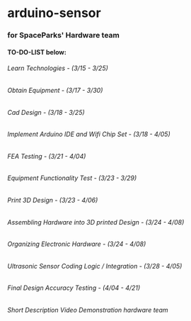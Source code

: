 # arduino-sensor
### for SpaceParks' Hardware team
#### TO-DO-LIST below:
###### Learn Technologies - (3/15 - 3/25)
###### Obtain Equipment - (3/17 - 3/30)
###### Cad Design - (3/18 - 3/25)
###### Implement Arduino IDE and Wifi Chip Set - (3/18 - 4/05)
###### FEA Testing - (3/21 - 4/04)
###### Equipment Functionality Test - (3/23 - 3/29)
###### Print 3D Design - (3/23 - 4/06)
###### Assembling Hardware into 3D printed Design - (3/24 - 4/08)
###### Organizing Electronic Hardware - (3/24 - 4/08)
###### Ultrasonic Sensor Coding Logic / Integration - (3/28 - 4/05)
###### Final Design Accuracy Testing - (4/04 - 4/21)

###### Short Description Video Demonstration hardware team

